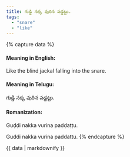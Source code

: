 ```yaml
---
title: గుడ్డి నక్క వురిన పడ్డట్టు.
tags:
  - "snare"
  - "like"
---
```


{% capture data %}
#### Meaning in English:
Like the blind jackal falling into the snare.

#### Meaning in Telugu:
గుడ్డి నక్క వురిన పడ్డట్టు.

#### Romanization:
Guḍḍi nakka vurina paḍḍaṭṭu.

Guddi nakka vurina paddattu.
{% endcapture %}

{{ data | markdownify }}

